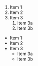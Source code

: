 1. Item 1
2. Item 2
3. Item 3
   1. Item 3a
   2. Item 3b

* Item 1
* Item 2
* Item 3
   * Item 3a
   * Item 3b 
